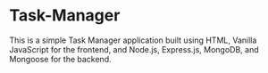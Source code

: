 # Task-Manager
This is a simple Task Manager application built using HTML, Vanilla JavaScript for the frontend, and Node.js, Express.js, MongoDB, and Mongoose for the backend.
